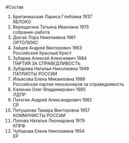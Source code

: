 #Состав
1. Британишская Лариса Глебовна 1937   
    ЯБЛОКО
2. Верещагина Татьяна Ивановна 1975   
    собрание-работа
3. Дюгай Лора Николаевна 1961   
    ОРТОЛЮКС
4. Зайцев Андрей Викторович 1963   
    Российский Красный Крест
5. Зубарев Алексей Алексеевич 1984   
    ПАРТИЯ ЗА СПРАВЕДЛИВОСТЬ
6. Зубарева Наталья Николаевна 1949   
    ПАТРИОТЫ РОССИИ
7. Ильясова Елена Микаиловна 1988   
    Российская партия пенсионеров за справедливость
8. Калинин Олег Владимирович 1985   
    ЛДПР
9. Патогин Андрей Александрович 1982   
    СР
10. Петушкова Тамара Викторовна 1957   
    КОММУНИСТЫ РОССИИ
11. Попова Наталья Леонидовна 1979   
    КПРФ
12. Чубарова Елена Николаевна 1954   
    ЕР
